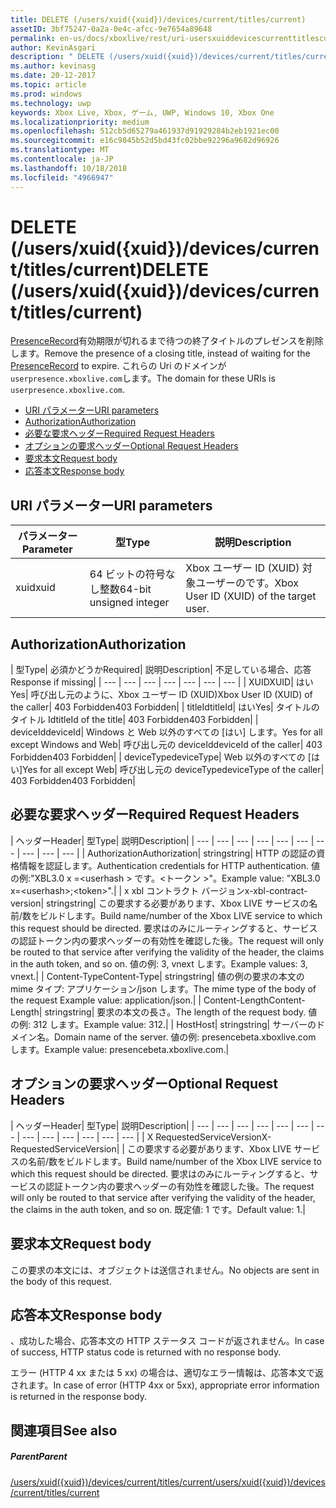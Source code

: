 ```yaml
---
title: DELETE (/users/xuid({xuid})/devices/current/titles/current)
assetID: 3bf75247-0a2a-0e4c-afcc-9e7654a89648
permalink: en-us/docs/xboxlive/rest/uri-usersxuiddevicescurrenttitlescurrentdelete.html
author: KevinAsgari
description: " DELETE (/users/xuid({xuid})/devices/current/titles/current)"
ms.author: kevinasg
ms.date: 20-12-2017
ms.topic: article
ms.prod: windows
ms.technology: uwp
keywords: Xbox Live, Xbox, ゲーム, UWP, Windows 10, Xbox One
ms.localizationpriority: medium
ms.openlocfilehash: 512cb5d65279a461937d91929284b2eb1921ec00
ms.sourcegitcommit: e16c9845b52d5bd43fc02bbe92296a9682d96926
ms.translationtype: MT
ms.contentlocale: ja-JP
ms.lasthandoff: 10/18/2018
ms.locfileid: "4966947"
---
```

# <a name="delete-usersxuidxuiddevicescurrenttitlescurrent"></a><span data-ttu-id="17d81-104">DELETE (/users/xuid({xuid})/devices/current/titles/current)</span><span class="sxs-lookup"><span data-stu-id="17d81-104">DELETE (/users/xuid({xuid})/devices/current/titles/current)</span></span>
<span data-ttu-id="17d81-105">[PresenceRecord](../../json/json-presencerecord.md)有効期限が切れるまで待つの終了タイトルのプレゼンスを削除します。</span><span class="sxs-lookup"><span data-stu-id="17d81-105">Remove the presence of a closing title, instead of waiting for the [PresenceRecord](../../json/json-presencerecord.md) to expire.</span></span> <span data-ttu-id="17d81-106">これらの Uri のドメインが`userpresence.xboxlive.com`します。</span><span class="sxs-lookup"><span data-stu-id="17d81-106">The domain for these URIs is `userpresence.xboxlive.com`.</span></span>
 
  * [<span data-ttu-id="17d81-107">URI パラメーター</span><span class="sxs-lookup"><span data-stu-id="17d81-107">URI parameters</span></span>](#ID4EZ)
  * [<span data-ttu-id="17d81-108">Authorization</span><span class="sxs-lookup"><span data-stu-id="17d81-108">Authorization</span></span>](#ID4EEB)
  * [<span data-ttu-id="17d81-109">必要な要求ヘッダー</span><span class="sxs-lookup"><span data-stu-id="17d81-109">Required Request Headers</span></span>](#ID4ERD)
  * [<span data-ttu-id="17d81-110">オプションの要求ヘッダー</span><span class="sxs-lookup"><span data-stu-id="17d81-110">Optional Request Headers</span></span>](#ID4EVF)
  * [<span data-ttu-id="17d81-111">要求本文</span><span class="sxs-lookup"><span data-stu-id="17d81-111">Request body</span></span>](#ID4EVG)
  * [<span data-ttu-id="17d81-112">応答本文</span><span class="sxs-lookup"><span data-stu-id="17d81-112">Response body</span></span>](#ID4EAH)
 
<a id="ID4EZ"></a>

 
## <a name="uri-parameters"></a><span data-ttu-id="17d81-113">URI パラメーター</span><span class="sxs-lookup"><span data-stu-id="17d81-113">URI parameters</span></span>
 
| <span data-ttu-id="17d81-114">パラメーター</span><span class="sxs-lookup"><span data-stu-id="17d81-114">Parameter</span></span>| <span data-ttu-id="17d81-115">型</span><span class="sxs-lookup"><span data-stu-id="17d81-115">Type</span></span>| <span data-ttu-id="17d81-116">説明</span><span class="sxs-lookup"><span data-stu-id="17d81-116">Description</span></span>| 
| --- | --- | --- | 
| <span data-ttu-id="17d81-117">xuid</span><span class="sxs-lookup"><span data-stu-id="17d81-117">xuid</span></span>| <span data-ttu-id="17d81-118">64 ビットの符号なし整数</span><span class="sxs-lookup"><span data-stu-id="17d81-118">64-bit unsigned integer</span></span>| <span data-ttu-id="17d81-119">Xbox ユーザー ID (XUID) 対象ユーザーのです。</span><span class="sxs-lookup"><span data-stu-id="17d81-119">Xbox User ID (XUID) of the target user.</span></span>| 
  
<a id="ID4EEB"></a>

 
## <a name="authorization"></a><span data-ttu-id="17d81-120">Authorization</span><span class="sxs-lookup"><span data-stu-id="17d81-120">Authorization</span></span>
 
| <span data-ttu-id="17d81-121">型</span><span class="sxs-lookup"><span data-stu-id="17d81-121">Type</span></span>| <span data-ttu-id="17d81-122">必須かどうか</span><span class="sxs-lookup"><span data-stu-id="17d81-122">Required</span></span>| <span data-ttu-id="17d81-123">説明</span><span class="sxs-lookup"><span data-stu-id="17d81-123">Description</span></span>| <span data-ttu-id="17d81-124">不足している場合、応答</span><span class="sxs-lookup"><span data-stu-id="17d81-124">Response if missing</span></span>| 
| --- | --- | --- | --- | --- | --- | --- | 
| <span data-ttu-id="17d81-125">XUID</span><span class="sxs-lookup"><span data-stu-id="17d81-125">XUID</span></span>| <span data-ttu-id="17d81-126">はい</span><span class="sxs-lookup"><span data-stu-id="17d81-126">Yes</span></span>| <span data-ttu-id="17d81-127">呼び出し元のように、Xbox ユーザー ID (XUID)</span><span class="sxs-lookup"><span data-stu-id="17d81-127">Xbox User ID (XUID) of the caller</span></span>| <span data-ttu-id="17d81-128">403 Forbidden</span><span class="sxs-lookup"><span data-stu-id="17d81-128">403 Forbidden</span></span>| 
| <span data-ttu-id="17d81-129">titleId</span><span class="sxs-lookup"><span data-stu-id="17d81-129">titleId</span></span>| <span data-ttu-id="17d81-130">はい</span><span class="sxs-lookup"><span data-stu-id="17d81-130">Yes</span></span>| <span data-ttu-id="17d81-131">タイトルのタイトル Id</span><span class="sxs-lookup"><span data-stu-id="17d81-131">titleId of the title</span></span>| <span data-ttu-id="17d81-132">403 Forbidden</span><span class="sxs-lookup"><span data-stu-id="17d81-132">403 Forbidden</span></span>| 
| <span data-ttu-id="17d81-133">deviceId</span><span class="sxs-lookup"><span data-stu-id="17d81-133">deviceId</span></span>| <span data-ttu-id="17d81-134">Windows と Web 以外のすべての [はい] します。</span><span class="sxs-lookup"><span data-stu-id="17d81-134">Yes for all except Windows and Web</span></span>| <span data-ttu-id="17d81-135">呼び出し元の deviceId</span><span class="sxs-lookup"><span data-stu-id="17d81-135">deviceId of the caller</span></span>| <span data-ttu-id="17d81-136">403 Forbidden</span><span class="sxs-lookup"><span data-stu-id="17d81-136">403 Forbidden</span></span>| 
| <span data-ttu-id="17d81-137">deviceType</span><span class="sxs-lookup"><span data-stu-id="17d81-137">deviceType</span></span>| <span data-ttu-id="17d81-138">Web 以外のすべての [はい]</span><span class="sxs-lookup"><span data-stu-id="17d81-138">Yes for all except Web</span></span>| <span data-ttu-id="17d81-139">呼び出し元の deviceType</span><span class="sxs-lookup"><span data-stu-id="17d81-139">deviceType of the caller</span></span>| <span data-ttu-id="17d81-140">403 Forbidden</span><span class="sxs-lookup"><span data-stu-id="17d81-140">403 Forbidden</span></span>| 
  
<a id="ID4ERD"></a>

 
## <a name="required-request-headers"></a><span data-ttu-id="17d81-141">必要な要求ヘッダー</span><span class="sxs-lookup"><span data-stu-id="17d81-141">Required Request Headers</span></span>
 
| <span data-ttu-id="17d81-142">ヘッダー</span><span class="sxs-lookup"><span data-stu-id="17d81-142">Header</span></span>| <span data-ttu-id="17d81-143">型</span><span class="sxs-lookup"><span data-stu-id="17d81-143">Type</span></span>| <span data-ttu-id="17d81-144">説明</span><span class="sxs-lookup"><span data-stu-id="17d81-144">Description</span></span>| 
| --- | --- | --- | --- | --- | --- | --- | --- | --- | --- | 
| <span data-ttu-id="17d81-145">Authorization</span><span class="sxs-lookup"><span data-stu-id="17d81-145">Authorization</span></span>| <span data-ttu-id="17d81-146">string</span><span class="sxs-lookup"><span data-stu-id="17d81-146">string</span></span>| <span data-ttu-id="17d81-147">HTTP の認証の資格情報を認証します。</span><span class="sxs-lookup"><span data-stu-id="17d81-147">Authentication credentials for HTTP authentication.</span></span> <span data-ttu-id="17d81-148">値の例:"XBL3.0 x =&lt;userhash > です。&lt;トークン >"。</span><span class="sxs-lookup"><span data-stu-id="17d81-148">Example value: "XBL3.0 x=&lt;userhash>;&lt;token>".</span></span>| 
| <span data-ttu-id="17d81-149">x xbl コントラクト バージョン</span><span class="sxs-lookup"><span data-stu-id="17d81-149">x-xbl-contract-version</span></span>| <span data-ttu-id="17d81-150">string</span><span class="sxs-lookup"><span data-stu-id="17d81-150">string</span></span>| <span data-ttu-id="17d81-151">この要求する必要があります、Xbox LIVE サービスの名前/数をビルドします。</span><span class="sxs-lookup"><span data-stu-id="17d81-151">Build name/number of the Xbox LIVE service to which this request should be directed.</span></span> <span data-ttu-id="17d81-152">要求はのみにルーティングすると、サービスの認証トークン内の要求ヘッダーの有効性を確認した後。</span><span class="sxs-lookup"><span data-stu-id="17d81-152">The request will only be routed to that service after verifying the validity of the header, the claims in the auth token, and so on.</span></span> <span data-ttu-id="17d81-153">値の例: 3, vnext します。</span><span class="sxs-lookup"><span data-stu-id="17d81-153">Example values: 3, vnext.</span></span>| 
| <span data-ttu-id="17d81-154">Content-Type</span><span class="sxs-lookup"><span data-stu-id="17d81-154">Content-Type</span></span>| <span data-ttu-id="17d81-155">string</span><span class="sxs-lookup"><span data-stu-id="17d81-155">string</span></span>| <span data-ttu-id="17d81-156">値の例の要求の本文の mime タイプ: アプリケーション/json します。</span><span class="sxs-lookup"><span data-stu-id="17d81-156">The mime type of the body of the request Example value: application/json.</span></span>| 
| <span data-ttu-id="17d81-157">Content-Length</span><span class="sxs-lookup"><span data-stu-id="17d81-157">Content-Length</span></span>| <span data-ttu-id="17d81-158">string</span><span class="sxs-lookup"><span data-stu-id="17d81-158">string</span></span>| <span data-ttu-id="17d81-159">要求の本文の長さ。</span><span class="sxs-lookup"><span data-stu-id="17d81-159">The length of the request body.</span></span> <span data-ttu-id="17d81-160">値の例: 312 します。</span><span class="sxs-lookup"><span data-stu-id="17d81-160">Example value: 312.</span></span>| 
| <span data-ttu-id="17d81-161">Host</span><span class="sxs-lookup"><span data-stu-id="17d81-161">Host</span></span>| <span data-ttu-id="17d81-162">string</span><span class="sxs-lookup"><span data-stu-id="17d81-162">string</span></span>| <span data-ttu-id="17d81-163">サーバーのドメイン名。</span><span class="sxs-lookup"><span data-stu-id="17d81-163">Domain name of the server.</span></span> <span data-ttu-id="17d81-164">値の例: presencebeta.xboxlive.com します。</span><span class="sxs-lookup"><span data-stu-id="17d81-164">Example value: presencebeta.xboxlive.com.</span></span>| 
  
<a id="ID4EVF"></a>

 
## <a name="optional-request-headers"></a><span data-ttu-id="17d81-165">オプションの要求ヘッダー</span><span class="sxs-lookup"><span data-stu-id="17d81-165">Optional Request Headers</span></span>
 
| <span data-ttu-id="17d81-166">ヘッダー</span><span class="sxs-lookup"><span data-stu-id="17d81-166">Header</span></span>| <span data-ttu-id="17d81-167">型</span><span class="sxs-lookup"><span data-stu-id="17d81-167">Type</span></span>| <span data-ttu-id="17d81-168">説明</span><span class="sxs-lookup"><span data-stu-id="17d81-168">Description</span></span>| 
| --- | --- | --- | --- | --- | --- | --- | --- | --- | --- | --- | --- | --- | 
| <span data-ttu-id="17d81-169">X RequestedServiceVersion</span><span class="sxs-lookup"><span data-stu-id="17d81-169">X-RequestedServiceVersion</span></span>|  | <span data-ttu-id="17d81-170">この要求する必要があります、Xbox LIVE サービスの名前/数をビルドします。</span><span class="sxs-lookup"><span data-stu-id="17d81-170">Build name/number of the Xbox LIVE service to which this request should be directed.</span></span> <span data-ttu-id="17d81-171">要求はのみにルーティングすると、サービスの認証トークン内の要求ヘッダーの有効性を確認した後。</span><span class="sxs-lookup"><span data-stu-id="17d81-171">The request will only be routed to that service after verifying the validity of the header, the claims in the auth token, and so on.</span></span> <span data-ttu-id="17d81-172">既定値: 1 です。</span><span class="sxs-lookup"><span data-stu-id="17d81-172">Default value: 1.</span></span>| 
  
<a id="ID4EVG"></a>

 
## <a name="request-body"></a><span data-ttu-id="17d81-173">要求本文</span><span class="sxs-lookup"><span data-stu-id="17d81-173">Request body</span></span>
 
<span data-ttu-id="17d81-174">この要求の本文には、オブジェクトは送信されません。</span><span class="sxs-lookup"><span data-stu-id="17d81-174">No objects are sent in the body of this request.</span></span>
  
<a id="ID4EAH"></a>

 
## <a name="response-body"></a><span data-ttu-id="17d81-175">応答本文</span><span class="sxs-lookup"><span data-stu-id="17d81-175">Response body</span></span>
 
<span data-ttu-id="17d81-176">、成功した場合、応答本文の HTTP ステータス コードが返されません。</span><span class="sxs-lookup"><span data-stu-id="17d81-176">In case of success, HTTP status code is returned with no response body.</span></span>
 
<span data-ttu-id="17d81-177">エラー (HTTP 4 xx または 5 xx) の場合は、適切なエラー情報は、応答本文で返されます。</span><span class="sxs-lookup"><span data-stu-id="17d81-177">In case of error (HTTP 4xx or 5xx), appropriate error information is returned in the response body.</span></span>
  
<a id="ID4ELH"></a>

 
## <a name="see-also"></a><span data-ttu-id="17d81-178">関連項目</span><span class="sxs-lookup"><span data-stu-id="17d81-178">See also</span></span>
 
<a id="ID4ENH"></a>

 
##### <a name="parent"></a><span data-ttu-id="17d81-179">Parent</span><span class="sxs-lookup"><span data-stu-id="17d81-179">Parent</span></span> 

[<span data-ttu-id="17d81-180">/users/xuid({xuid})/devices/current/titles/current</span><span class="sxs-lookup"><span data-stu-id="17d81-180">/users/xuid({xuid})/devices/current/titles/current</span></span>](uri-usersxuiddevicescurrenttitlescurrent.md)

   